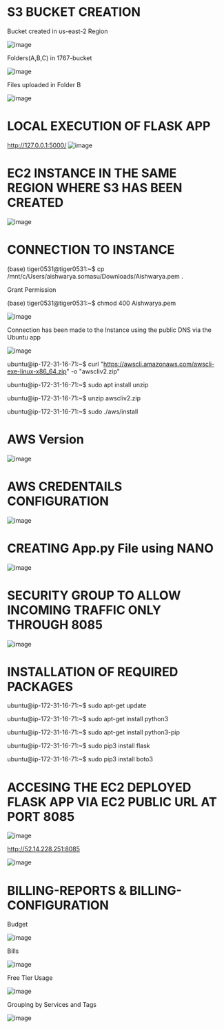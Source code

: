 # S3 BUCKET CREATION
Bucket created in us-east-2 Region

![image](https://user-images.githubusercontent.com/60090421/115689851-1b0b6000-a37a-11eb-8216-ac995ead3e09.png)

Folders(A,B,C) in 1767-bucket

![image](https://user-images.githubusercontent.com/60090421/115690084-53ab3980-a37a-11eb-8244-2ca0a53f2e87.png)

Files uploaded in Folder B

![image](https://user-images.githubusercontent.com/60090421/115690167-6756a000-a37a-11eb-804d-24f0e97c8273.png)

# LOCAL EXECUTION OF FLASK APP
http://127.0.0.1:5000/
![image](https://user-images.githubusercontent.com/60090421/115690981-3f1b7100-a37b-11eb-855b-72c552c6f2fb.png)

# EC2 INSTANCE IN THE SAME REGION WHERE S3 HAS BEEN CREATED

![image](https://user-images.githubusercontent.com/60090421/115691990-2fe8f300-a37c-11eb-8c27-ed8d71f87c33.png)

# CONNECTION TO INSTANCE

(base) tiger0531@tiger0531:~$ cp /mnt/c/Users/aishwarya.somasu/Downloads/Aishwarya.pem .

 Grant Permission

(base) tiger0531@tiger0531:~$ chmod 400 Aishwarya.pem

![image](https://user-images.githubusercontent.com/60090421/115735624-40af5e00-a3a8-11eb-896c-60617359ec98.png)

Connection has been made to the Instance using the public DNS via the Ubuntu app

![image](https://user-images.githubusercontent.com/60090421/116125745-825f4200-a6e3-11eb-8a8e-5a9f5c07e85b.png)

 ubuntu@ip-172-31-16-71:~$ curl "https://awscli.amazonaws.com/awscli-exe-linux-x86_64.zip" -o "awscliv2.zip"

 ubuntu@ip-172-31-16-71:~$ sudo apt install unzip

 ubuntu@ip-172-31-16-71:~$ unzip awscliv2.zip

 ubuntu@ip-172-31-16-71:~$ sudo ./aws/install

# AWS Version

![image](https://user-images.githubusercontent.com/60090421/116126086-dbc77100-a6e3-11eb-8a84-ab3733269408.png)

# AWS CREDENTAILS CONFIGURATION

![image](https://user-images.githubusercontent.com/60090421/116126148-eb46ba00-a6e3-11eb-9645-76c6d41f3b65.png)

# CREATING App.py File using NANO

![image](https://user-images.githubusercontent.com/60090421/116126248-0adde280-a6e4-11eb-9cc3-7d8278b3bcbb.png)

# SECURITY GROUP TO ALLOW INCOMING TRAFFIC ONLY THROUGH 8085

![image](https://user-images.githubusercontent.com/60090421/115692111-5018b200-a37c-11eb-97a5-e20a0f7e9ed6.png)

# INSTALLATION OF REQUIRED PACKAGES

 ubuntu@ip-172-31-16-71:~$ sudo apt-get update

 ubuntu@ip-172-31-16-71:~$ sudo apt-get install python3

 ubuntu@ip-172-31-16-71:~$ sudo apt-get install python3-pip

 ubuntu@ip-172-31-16-71:~$ sudo pip3 install flask

 ubuntu@ip-172-31-16-71:~$ sudo pip3 install boto3

# ACCESING THE EC2 DEPLOYED FLASK APP VIA EC2 PUBLIC URL AT PORT 8085

![image](https://user-images.githubusercontent.com/60090421/116126849-c0109a80-a6e4-11eb-9130-e218c04ef488.png)

http://52.14.228.251:8085

![image](https://user-images.githubusercontent.com/60090421/115692874-011f4c80-a37d-11eb-98e9-9791e1b1a784.png)

# BILLING-REPORTS & BILLING-CONFIGURATION
Budget

![image](https://user-images.githubusercontent.com/60090421/115694029-1cd72280-a37e-11eb-9877-c68e7faa6409.png)

Bills

![image](https://user-images.githubusercontent.com/60090421/115694118-2f515c00-a37e-11eb-89bd-49bfe99b8257.png)

Free Tier Usage

![image](https://user-images.githubusercontent.com/60090421/115694203-44c68600-a37e-11eb-9907-adf8447113c1.png)

Grouping by Services and Tags

![image](https://user-images.githubusercontent.com/60090421/116261786-9c595d00-a795-11eb-9c60-c777e1e3d152.png)
